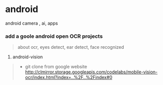 # android
android  camera , ai, apps
### add a goole android open OCR projects
> about ocr, eyes detect, ear detect, face recognized
 1. android-vision
> * git clone from google website
      http://clmirror.storage.googleapis.com/codelabs/mobile-vision-ocr/index.html?index=..%2F..%2Findex#0
